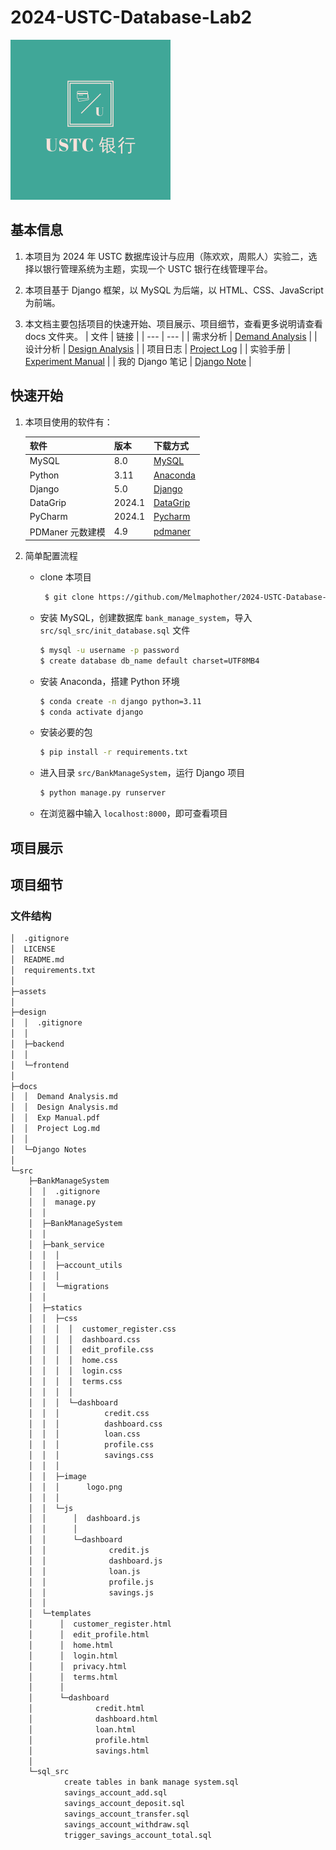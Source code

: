 # 2024-USTC-Database-Lab2

<img src="assets/logo.png" alt="Logo" style="zoom: 25%;" />

## 基本信息

1. 本项目为 2024 年 USTC 数据库设计与应用（陈欢欢，周熙人）实验二，选择以银行管理系统为主题，实现一个 USTC 银行在线管理平台。

2. 本项目基于 Django 框架，以 MySQL 为后端，以 HTML、CSS、JavaScript 为前端。

3. 本文档主要包括项目的快速开始、项目展示、项目细节，查看更多说明请查看 docs 文件夹。
   | 文件 | 链接 |
   | --- | --- |
   | 需求分析 | [Demand Analysis](docs/Demand%20Analysis.md) |
   | 设计分析 | [Design Analysis](docs/Design%20Analysis.md) |
   | 项目日志 | [Project Log](docs/Project%20Log.md) |
   | 实验手册 | [Experiment Manual](docs/Exp%20Manual.pdf) |
   | 我的 Django 笔记 | [Django Note](docs/Django%20Notes/Django%20Note.md) |

## 快速开始

1. 本项目使用的软件有：

   | 软件             | 版本   | 下载方式                                          |
   | ---------------- | ------ | ------------------------------------------------- |
   | MySQL            | 8.0    | [MySQL](https://www.mysql.com/cn/downloads/)      |
   | Python           | 3.11   | [Anaconda](https://www.anaconda.com/download)     |
   | Django           | 5.0    | [Django](https://www.djangoproject.com/download/) |
   | DataGrip         | 2024.1 | [DataGrip](https://www.jetbrains.com/datagrip/)   |
   | PyCharm          | 2024.1 | [Pycharm](https://www.jetbrains.com/pycharm/)     |
   | PDManer 元数建模 | 4.9    | [pdmaner](https://gitee.com/robergroup/pdmaner)   |

2. 简单配置流程
    - clone 本项目
      ```bash
       $ git clone https://github.com/Melmaphother/2024-USTC-Database-Lab2.git
      ```
    - 安装 MySQL，创建数据库 `bank_manage_system`，导入 `src/sql_src/init_database.sql` 文件
      ```bash
      $ mysql -u username -p password
      $ create database db_name default charset=UTF8MB4
      ```
    - 安装 Anaconda，搭建 Python 环境
      ```bash
      $ conda create -n django python=3.11
      $ conda activate django
      ```
    - 安装必要的包
      ```bash
      $ pip install -r requirements.txt
      ```
    - 进入目录 `src/BankManageSystem`，运行 Django 项目
      ```bash
      $ python manage.py runserver
      ```
    - 在浏览器中输入 `localhost:8000`，即可查看项目

## 项目展示

## 项目细节

### 文件结构

```bash
│  .gitignore
│  LICENSE
│  README.md
│  requirements.txt
│
├─assets
│
├─design
│  │  .gitignore
│  │
│  ├─backend
│  │
│  └─frontend
│
├─docs
│  │  Demand Analysis.md
│  │  Design Analysis.md
│  │  Exp Manual.pdf
│  │  Project Log.md
│  │
│  └─Django Notes
│
└─src
    ├─BankManageSystem
    │  │  .gitignore
    │  │  manage.py
    │  │
    │  ├─BankManageSystem
    │  │
    │  ├─bank_service
    │  │  │
    │  │  ├─account_utils
    │  │  │
    │  │  └─migrations
    │  │
    │  ├─statics
    │  │  ├─css
    │  │  │  │  customer_register.css
    │  │  │  │  dashboard.css
    │  │  │  │  edit_profile.css
    │  │  │  │  home.css
    │  │  │  │  login.css
    │  │  │  │  terms.css
    │  │  │  │
    │  │  │  └─dashboard
    │  │  │          credit.css
    │  │  │          dashboard.css
    │  │  │          loan.css
    │  │  │          profile.css
    │  │  │          savings.css
    │  │  │
    │  │  ├─image
    │  │  │      logo.png
    │  │  │
    │  │  └─js
    │  │      │  dashboard.js
    │  │      │
    │  │      └─dashboard
    │  │              credit.js
    │  │              dashboard.js
    │  │              loan.js
    │  │              profile.js
    │  │              savings.js
    │  │
    │  └─templates
    │      │  customer_register.html
    │      │  edit_profile.html
    │      │  home.html
    │      │  login.html
    │      │  privacy.html
    │      │  terms.html
    │      │
    │      └─dashboard
    │              credit.html
    │              dashboard.html
    │              loan.html
    │              profile.html
    │              savings.html
    │
    └─sql_src
            create tables in bank manage system.sql
            savings_account_add.sql
            savings_account_deposit.sql
            savings_account_transfer.sql
            savings_account_withdraw.sql
            trigger_savings_account_total.sql
```
